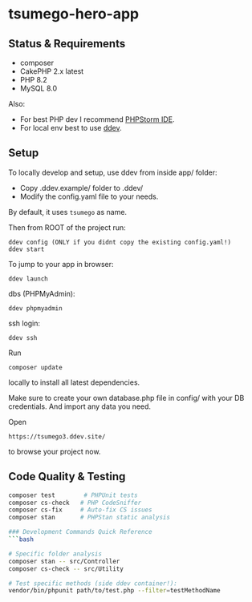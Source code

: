 # tsumego-hero-app

## Status & Requirements

- composer
- CakePHP 2.x latest
- PHP 8.2
- MySQL 8.0

Also:
- For best PHP dev I recommend [PHPStorm IDE](https://www.jetbrains.com/phpstorm/).
- For local env best to use [ddev](https://ddev.com/get-started/).

## Setup

To locally develop and setup, use ddev from inside app/ folder:
- Copy .ddev.example/ folder to .ddev/
- Modify the config.yaml file to your needs.

By default, it uses `tsumego` as name.

Then from ROOT of the project run:

    ddev config (ONLY if you didnt copy the existing config.yaml!)
    ddev start

To jump to your app in browser:

    ddev launch

dbs (PHPMyAdmin):

    ddev phpmyadmin

ssh login:

    ddev ssh

Run

    composer update

locally to install all latest dependencies.

Make sure to create your own database.php file in config/ with your DB credentials.
And import any data you need.

Open

    https://tsumego3.ddev.site/

to browse your project now.

## Code Quality & Testing
```bash
composer test        # PHPUnit tests
composer cs-check   # PHP CodeSniffer
composer cs-fix     # Auto-fix CS issues
composer stan       # PHPStan static analysis

### Development Commands Quick Reference
```bash

# Specific folder analysis
composer stan -- src/Controller
composer cs-check -- src/Utility

# Test specific methods (side ddev container!):
vendor/bin/phpunit path/to/test.php --filter=testMethodName
```
